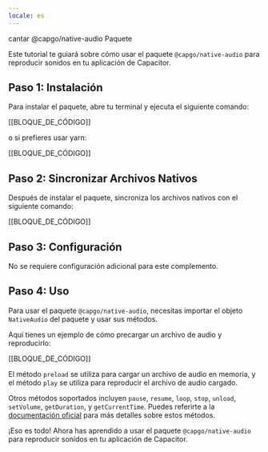 ```yaml
---
locale: es
---
```


cantar @capgo/native-audio Paquete

Este tutorial te guiará sobre cómo usar el paquete `@capgo/native-audio` para reproducir sonidos en tu aplicación de Capacitor.

## Paso 1: Instalación

Para instalar el paquete, abre tu terminal y ejecuta el siguiente comando:

[[BLOQUE_DE_CÓDIGO]]

o si prefieres usar yarn:

[[BLOQUE_DE_CÓDIGO]]

## Paso 2: Sincronizar Archivos Nativos

Después de instalar el paquete, sincroniza los archivos nativos con el siguiente comando:

[[BLOQUE_DE_CÓDIGO]]

## Paso 3: Configuración

No se requiere configuración adicional para este complemento.

## Paso 4: Uso

Para usar el paquete `@capgo/native-audio`, necesitas importar el objeto `NativeAudio` del paquete y usar sus métodos.

Aquí tienes un ejemplo de cómo precargar un archivo de audio y reproducirlo:

[[BLOQUE_DE_CÓDIGO]]

El método `preload` se utiliza para cargar un archivo de audio en memoria, y el método `play` se utiliza para reproducir el archivo de audio cargado.

Otros métodos soportados incluyen `pause`, `resume`, `loop`, `stop`, `unload`, `setVolume`, `getDuration`, y `getCurrentTime`. Puedes referirte a la [documentación oficial](https://githubcom/Cap-go/native-audio/blob/main/READMEmd/) para más detalles sobre estos métodos.

¡Eso es todo! Ahora has aprendido a usar el paquete `@capgo/native-audio` para reproducir sonidos en tu aplicación de Capacitor.